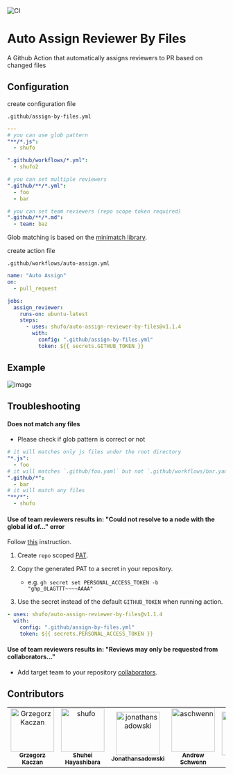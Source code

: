 ![CI](https://github.com/shufo/auto-assign-reviewer-by-assignee/workflows/CI/badge.svg)

# Auto Assign Reviewer By Files

A Github Action that automatically assigns reviewers to PR based on changed files

## Configuration

create configuration file

`.github/assign-by-files.yml`

```yaml
---
# you can use glob pattern
"**/*.js":
  - shufo

".github/workflows/*.yml":
  - shufo2

# you can set multiple reviewers
".github/**/*.yml":
  - foo
  - bar

# you can set team reviewers (repo scope token required)
".github/**/*.md":
  - team: baz
```

Glob matching is based on the [minimatch library](https://github.com/isaacs/minimatch).

create action file

`.github/workflows/auto-assign.yml`

```yaml
name: "Auto Assign"
on:
  - pull_request

jobs:
  assign_reviewer:
    runs-on: ubuntu-latest
    steps:
      - uses: shufo/auto-assign-reviewer-by-files@v1.1.4
        with:
          config: ".github/assign-by-files.yml"
          token: ${{ secrets.GITHUB_TOKEN }}
```

## Example

![image](https://user-images.githubusercontent.com/1641039/80326369-7ee86f00-8873-11ea-9769-887b083575ad.png)

## Troubleshooting

#### Does not match any files

- Please check if glob pattern is correct or not

```yaml
# it will matches only js files under the root directory
"*.js":
  - foo
# it will matches `.github/foo.yaml` but not `.github/workflows/bar.yaml`
".github/*":
  - bar
# it will match any files
"**/*":
  - shufo
```

#### Use of team reviewers results in: "Could not resolve to a node with the global id of..." error

Follow [this](https://github.com/peter-evans/create-pull-request/issues/155#issuecomment-611904487) instruction.

1. Create `repo` scoped [PAT](https://docs.github.com/en/authentication/keeping-your-account-and-data-secure/creating-a-personal-access-token).
2. Copy the generated PAT to a secret in your repository.

   - e.g. `gh secret set PERSONAL_ACCESS_TOKEN -b "ghp_0LAGTTT~~~~AAAA"`

3. Use the secret instead of the default `GITHUB_TOKEN` when running action.

```yaml
- uses: shufo/auto-assign-reviewer-by-files@v1.1.4
  with:
    config: ".github/assign-by-files.yml"
    token: ${{ secrets.PERSONAL_ACCESS_TOKEN }}
```

#### Use of team reviewers results in: "Reviews may only be requested from collaborators..."

- Add target team to your repository [collaborators](https://docs.github.com/en/repositories/managing-your-repositorys-settings-and-features/managing-repository-settings/managing-teams-and-people-with-access-to-your-repository).

## Contributors

<!-- readme: collaborators,contributors -start -->
<table>
<tr>
    <td align="center">
        <a href="https://github.com/GrzegorzKaczan">
            <img src="https://avatars.githubusercontent.com/u/1488502?v=4" width="100;" alt="GrzegorzKaczan"/>
            <br />
            <sub><b>Grzegorz Kaczan</b></sub>
        </a>
    </td>
    <td align="center">
        <a href="https://github.com/shufo">
            <img src="https://avatars.githubusercontent.com/u/1641039?v=4" width="100;" alt="shufo"/>
            <br />
            <sub><b>Shuhei Hayashibara</b></sub>
        </a>
    </td>
    <td align="center">
        <a href="https://github.com/jonathansadowski">
            <img src="https://avatars.githubusercontent.com/u/363749?v=4" width="100;" alt="jonathansadowski"/>
            <br />
            <sub><b>Jonathansadowski</b></sub>
        </a>
    </td>
    <td align="center">
        <a href="https://github.com/aschwenn">
            <img src="https://avatars.githubusercontent.com/u/34226036?v=4" width="100;" alt="aschwenn"/>
            <br />
            <sub><b>Andrew Schwenn</b></sub>
        </a>
    </td>
    <td align="center">
        <a href="https://github.com/jsoref">
            <img src="https://avatars.githubusercontent.com/u/2119212?v=4" width="100;" alt="jsoref"/>
            <br />
            <sub><b>Josh Soref</b></sub>
        </a>
    </td>
    <td align="center">
        <a href="https://github.com/kgyrtkirk">
            <img src="https://avatars.githubusercontent.com/u/1902540?v=4" width="100;" alt="kgyrtkirk"/>
            <br />
            <sub><b>Zoltan Haindrich</b></sub>
        </a>
    </td></tr>
</table>
<!-- readme: collaborators,contributors -end -->
